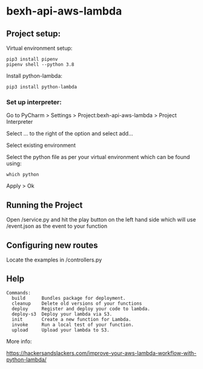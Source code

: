 # bexh-api-aws-lambda

## Project setup:

Virtual environment setup:

```
pip3 install pipenv
pipenv shell --python 3.8
```

Install python-lambda:

```
pip3 install python-lambda
```

### Set up interpreter:


Go to PyCharm > Settings > Project:bexh-api-aws-lambda > Project Interpreter

Select ... to the right of the option and select add...

Select existing environment

Select the python file as per your virtual environment which can be found using:

```
which python
```

Apply > Ok

## Running the Project

Open /service.py and hit the play button on the left hand side which will
use /event.json as the event to your function

## Configuring new routes

Locate the examples in /controllers.py

## Help

```
Commands:
  build      Bundles package for deployment.
  cleanup    Delete old versions of your functions
  deploy     Register and deploy your code to lambda.
  deploy-s3  Deploy your lambda via S3.
  init       Create a new function for Lambda.
  invoke     Run a local test of your function.
  upload     Upload your lambda to S3.
```

More info:

https://hackersandslackers.com/improve-your-aws-lambda-workflow-with-python-lambda/
  